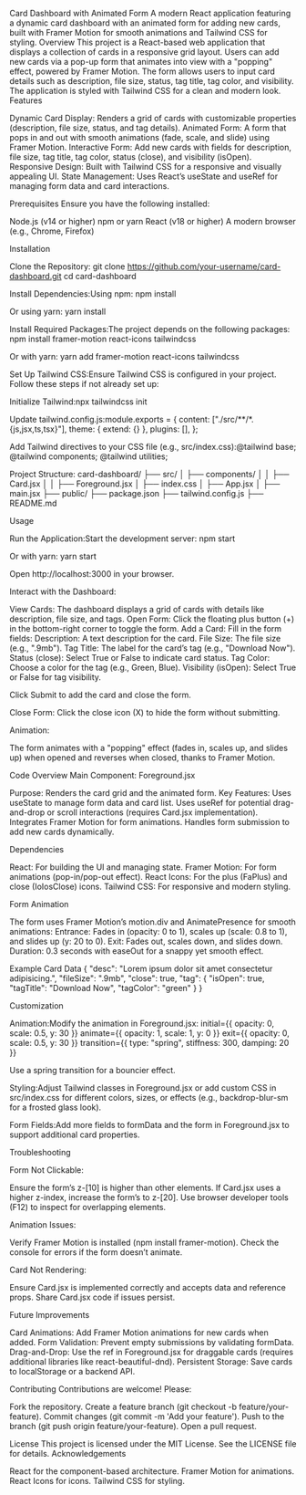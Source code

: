 Card Dashboard with Animated Form
A modern React application featuring a dynamic card dashboard with an animated form for adding new cards, built with Framer Motion for smooth animations and Tailwind CSS for styling.
Overview
This project is a React-based web application that displays a collection of cards in a responsive grid layout. Users can add new cards via a pop-up form that animates into view with a "popping" effect, powered by Framer Motion. The form allows users to input card details such as description, file size, status, tag title, tag color, and visibility. The application is styled with Tailwind CSS for a clean and modern look.
Features

Dynamic Card Display: Renders a grid of cards with customizable properties (description, file size, status, and tag details).
Animated Form: A form that pops in and out with smooth animations (fade, scale, and slide) using Framer Motion.
Interactive Form: Add new cards with fields for description, file size, tag title, tag color, status (close), and visibility (isOpen).
Responsive Design: Built with Tailwind CSS for a responsive and visually appealing UI.
State Management: Uses React’s useState and useRef for managing form data and card interactions.

Prerequisites
Ensure you have the following installed:

Node.js (v14 or higher)
npm or yarn
React (v18 or higher)
A modern browser (e.g., Chrome, Firefox)

Installation

Clone the Repository:
git clone https://github.com/your-username/card-dashboard.git
cd card-dashboard


Install Dependencies:Using npm:
npm install

Or using yarn:
yarn install


Install Required Packages:The project depends on the following packages:
npm install framer-motion react-icons tailwindcss

Or with yarn:
yarn add framer-motion react-icons tailwindcss


Set Up Tailwind CSS:Ensure Tailwind CSS is configured in your project. Follow these steps if not already set up:

Initialize Tailwind:npx tailwindcss init


Update tailwind.config.js:module.exports = {
  content: ["./src/**/*.{js,jsx,ts,tsx}"],
  theme: { extend: {} },
  plugins: [],
};


Add Tailwind directives to your CSS file (e.g., src/index.css):@tailwind base;
@tailwind components;
@tailwind utilities;




Project Structure:
card-dashboard/
├── src/
│   ├── components/
│   │   ├── Card.jsx
│   │   ├── Foreground.jsx
│   ├── index.css
│   ├── App.jsx
│   ├── main.jsx
├── public/
├── package.json
├── tailwind.config.js
├── README.md



Usage

Run the Application:Start the development server:
npm start

Or with yarn:
yarn start

Open http://localhost:3000 in your browser.

Interact with the Dashboard:

View Cards: The dashboard displays a grid of cards with details like description, file size, and tags.
Open Form: Click the floating plus button (+) in the bottom-right corner to toggle the form.
Add a Card:
Fill in the form fields:
Description: A text description for the card.
File Size: The file size (e.g., ".9mb").
Tag Title: The label for the card’s tag (e.g., "Download Now").
Status (close): Select True or False to indicate card status.
Tag Color: Choose a color for the tag (e.g., Green, Blue).
Visibility (isOpen): Select True or False for tag visibility.


Click Submit to add the card and close the form.


Close Form: Click the close icon (X) to hide the form without submitting.


Animation:

The form animates with a "popping" effect (fades in, scales up, and slides up) when opened and reverses when closed, thanks to Framer Motion.



Code Overview
Main Component: Foreground.jsx

Purpose: Renders the card grid and the animated form.
Key Features:
Uses useState to manage form data and card list.
Uses useRef for potential drag-and-drop or scroll interactions (requires Card.jsx implementation).
Integrates Framer Motion for form animations.
Handles form submission to add new cards dynamically.



Dependencies

React: For building the UI and managing state.
Framer Motion: For form animations (pop-in/pop-out effect).
React Icons: For the plus (FaPlus) and close (IoIosClose) icons.
Tailwind CSS: For responsive and modern styling.

Form Animation

The form uses Framer Motion’s motion.div and AnimatePresence for smooth animations:
Entrance: Fades in (opacity: 0 to 1), scales up (scale: 0.8 to 1), and slides up (y: 20 to 0).
Exit: Fades out, scales down, and slides down.
Duration: 0.3 seconds with easeOut for a snappy yet smooth effect.



Example Card Data
{
  "desc": "Lorem ipsum dolor sit amet consectetur adipisicing.",
  "fileSize": ".9mb",
  "close": true,
  "tag": {
    "isOpen": true,
    "tagTitle": "Download Now",
    "tagColor": "green"
  }
}

Customization

Animation:Modify the animation in Foreground.jsx:
initial={{ opacity: 0, scale: 0.5, y: 30 }}
animate={{ opacity: 1, scale: 1, y: 0 }}
exit={{ opacity: 0, scale: 0.5, y: 30 }}
transition={{ type: "spring", stiffness: 300, damping: 20 }}

Use a spring transition for a bouncier effect.

Styling:Adjust Tailwind classes in Foreground.jsx or add custom CSS in src/index.css for different colors, sizes, or effects (e.g., backdrop-blur-sm for a frosted glass look).

Form Fields:Add more fields to formData and the form in Foreground.jsx to support additional card properties.


Troubleshooting

Form Not Clickable:

Ensure the form’s z-[10] is higher than other elements. If Card.jsx uses a higher z-index, increase the form’s to z-[20].
Use browser developer tools (F12) to inspect for overlapping elements.


Animation Issues:

Verify Framer Motion is installed (npm install framer-motion).
Check the console for errors if the form doesn’t animate.


Card Not Rendering:

Ensure Card.jsx is implemented correctly and accepts data and reference props.
Share Card.jsx code if issues persist.



Future Improvements

Card Animations: Add Framer Motion animations for new cards when added.
Form Validation: Prevent empty submissions by validating formData.
Drag-and-Drop: Use the ref in Foreground.jsx for draggable cards (requires additional libraries like react-beautiful-dnd).
Persistent Storage: Save cards to localStorage or a backend API.

Contributing
Contributions are welcome! Please:

Fork the repository.
Create a feature branch (git checkout -b feature/your-feature).
Commit changes (git commit -m 'Add your feature').
Push to the branch (git push origin feature/your-feature).
Open a pull request.

License
This project is licensed under the MIT License. See the LICENSE file for details.
Acknowledgements

React for the component-based architecture.
Framer Motion for animations.
React Icons for icons.
Tailwind CSS for styling.
